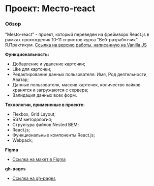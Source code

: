 # Проект: Место-react

### Обзор

"Mesto-react" - проект, который переведен на фреймворк React.js в рамках прохождения 10-11 спринтов курса "Веб-разработчик" Я.Практикум. 
 [Ссылка на версию работы, написанную на Vanilla JS](https://nikiforovn.github.io/mesto/index.html)

**Функциональность:**

* Добавление и удаление карточки;
* Like для карточки;
* Редактирование данных пользователя: Имя, Род деятельности, Аватар;
* Данные пользователя, массив карточек, количество лайков хранятся и загружаются с сервера;
* Валидация данных всех форм.

**Технологии, примененые в проекте:**
* Flexbox, Grid Layout;
* БЭМ методология;
* Структура файлов Nested BEM;
* React.js;
* Функциональные компоненты React.js;
* Webpack;

**Figma**

- [Ссылка на макет в Figma](https://www.figma.com/file/2cn9N9jSkmxD84oJik7xL7/JavaScript.-Sprint-4?node-id=0%3A1)

**gh-pages**

- [Ссылка на gh-pages](https://nikiforovn.github.io/mesto-react/)
